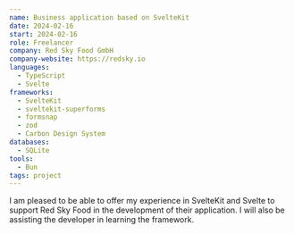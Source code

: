 ```yaml
---
name: Business application based on SvelteKit
date: 2024-02-16
start: 2024-02-16
role: Freelancer
company: Red Sky Food GmbH
company-website: https://redsky.io
languages:
  - TypeScript
  - Svelte
frameworks:
  - SvelteKit
  - sveltekit-superforms
  - formsnap
  - zod
  - Carbon Design System
databases:
  - SQLite
tools:
  - Bun
tags: project
---
```


I am pleased to be able to offer my experience in SvelteKit and Svelte to support Red Sky Food in the development of their application. I will also be assisting the developer in learning the framework.
